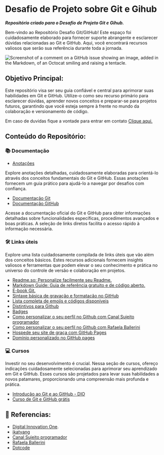 # Desafio de Projeto sobre Git e Gihub

***Repositório criado para o Desafio de Projeto Git e Gihub.***

Bem-vindo ao Repositório Desafio Git/GitHub! Este espaço foi cuidadosamente elaborado para fornecer suporte abrangente e esclarecer dúvidas relacionadas ao Git e GitHub. Aqui, você encontrará recursos valiosos que serão sua referência durante toda a jornada.

![Screenshot of a comment on a GitHub issue showing an image, added in the Markdown, of an Octocat smiling and raising a tentacle.](https://myoctocat.com/assets/images/base-octocat.svg)

## Objetivo Principal:
Este repositório visa ser seu guia confiável e central para aprimorar suas habilidades em Git e GitHub. Utilize-o como seu recurso primário para esclarecer dúvidas, aprender novos conceitos e preparar-se para projetos futuros, garantindo que você esteja sempre à frente no mundo da colaboração e versionamento de código.

Em caso de duvidas fique a vontade para entrar em contato [Clique aqui.](https://www.linkedin.com/in/felipedemeloab/)

## Conteúdo do Repositório:

### 📚 Documentação

- [Anotações](https://github.com/FelipeMelo-developer/Guia-github/edit/master/Introdu%C3%A7%C3%A3o%20ao%20Git%20e%20ao%20github/Anota%C3%A7%C3%B5es.md)

Explore anotações detalhadas, cuidadosamente elaboradas para orientá-lo através dos conceitos fundamentais do Git e GitHub. Essas anotações fornecem um guia prático para ajudá-lo a navegar por desafios com confiança.

- [Documentação Git](https://git-scm.com/doc)
- [Documentação GitHub](https://docs.github.com/pt)

Acesse a documentação oficial do Git e GitHub para obter informações detalhadas sobre funcionalidades específicas, procedimentos avançados e boas práticas. A seleção de links diretos facilita o acesso rápido à informação necessária.

### 🛠️ Links úteis

Explore uma lista cuidadosamente compilada de links úteis que vão além dos conceitos básicos. Estes recursos adicionais fornecem insights valiosos e ferramentas que podem elevar o seu conhecimento e prática no universo do controle de versão e colaboração em projetos.

- [Readme.so: Personalize facilmente seu Readme.](https://readme.so/pt/)
- [Markdown Guide: Guia de referência gratuito e de código aberto.](https://markdownguide.org/)
- [E-book Git.](https://git-scm.com/book/en/v2)
- [Sintaxe básica de gravação e formatação no GitHub](https://docs.github.com/pt/get-started/writing-on-github/getting-started-with-writing-and-formatting-on-github/basic-writing-and-formatting-syntax)
- [Lista completa de emojis e códigos disponíveis](https://github.com/ikatyang/emoji-cheat-sheet/blob/master/README.md)
- [Distintivos para Github](https://github.com/digitalinnovationone/dio-lab-open-source/blob/main/utils/badges/badges.md)
- [Badges](https://github.com/badges/shields)
- [Como personalizar o seu perfil no Github com Canal Sujeito programador](https://www.youtube.com/watch?v=cRoBt6AZgjc)
- [Como personalizar o seu perfil no Github com Rafaela Ballerini](https://www.youtube.com/watch?v=TsaLQAetPLU&t=516s)
- [Hospede seu site de graça com GitHub Pages](https://www.youtube.com/watch?v=1_eKyE_mHrg)
- [Domínio personalizado no GitHub pages](https://www.youtube.com/watch?v=FoKixG86msg)


### 💻 Cursos

Investir no seu desenvolvimento é crucial. Nessa seção de cursos, ofereço indicações cuidadosamente selecionadas para aprimorar seu aprendizado em Git e GitHub. Esses cursos são projetados para levar suas habilidades a novos patamares, proporcionando uma compreensão mais profunda e prática.

- [Introdução ao Git e ao GitHub - DIO ](https://web.dio.me/course/introducao-ao-git-e-ao-github/learning/75b9fe49-6ed4-4480-83a7-7e37fc356aa9)
- [Curso de Git e GitHub grátis](https://youtube.com/playlist?list=PLHz_AreHm4dm7ZULPAmadvNhH6vk9oNZA&si=7h1yJeBiZrft2BsShttps://youtube.com/playlist?list=PLHz_AreHm4dm7ZULPAmadvNhH6vk9oNZA&si=7h1yJeBiZrft2BsS)

## 🔎 Referencias:
-  [Digital Innovation One](https://www.dio.me/).
-  [ikatyang](https://github.com/ikatyang)
-  [Canal Sujeito programador](https://www.youtube.com/@Sujeitoprogramador)
-  [Rafaela Ballerini](https://www.youtube.com/@rafaellaballerini)
-  [Dotcode](https://www.youtube.com/@DotcodeEdu)
